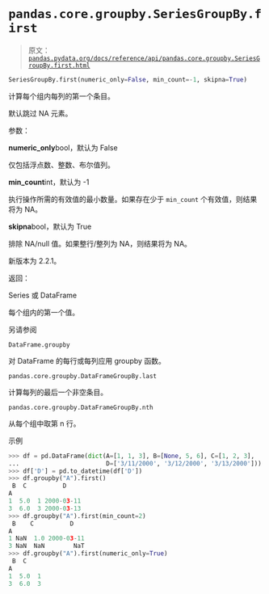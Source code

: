 # `pandas.core.groupby.SeriesGroupBy.first`

> 原文：[`pandas.pydata.org/docs/reference/api/pandas.core.groupby.SeriesGroupBy.first.html`](https://pandas.pydata.org/docs/reference/api/pandas.core.groupby.SeriesGroupBy.first.html)

```py
SeriesGroupBy.first(numeric_only=False, min_count=-1, skipna=True)
```

计算每个组内每列的第一个条目。

默认跳过 NA 元素。

参数：

**numeric_only**bool，默认为 False

仅包括浮点数、整数、布尔值列。

**min_count**int，默认为 -1

执行操作所需的有效值的最小数量。如果存在少于 `min_count` 个有效值，则结果将为 NA。

**skipna**bool，默认为 True

排除 NA/null 值。如果整行/整列为 NA，则结果将为 NA。

新版本为 2.2.1。

返回：

Series 或 DataFrame

每个组内的第一个值。

另请参阅

`DataFrame.groupby`

对 DataFrame 的每行或每列应用 groupby 函数。

`pandas.core.groupby.DataFrameGroupBy.last`

计算每列的最后一个非空条目。

`pandas.core.groupby.DataFrameGroupBy.nth`

从每个组中取第 n 行。

示例

```py
>>> df = pd.DataFrame(dict(A=[1, 1, 3], B=[None, 5, 6], C=[1, 2, 3],
...                        D=['3/11/2000', '3/12/2000', '3/13/2000']))
>>> df['D'] = pd.to_datetime(df['D'])
>>> df.groupby("A").first()
 B  C          D
A
1  5.0  1 2000-03-11
3  6.0  3 2000-03-13
>>> df.groupby("A").first(min_count=2)
 B    C          D
A
1 NaN  1.0 2000-03-11
3 NaN  NaN        NaT
>>> df.groupby("A").first(numeric_only=True)
 B  C
A
1  5.0  1
3  6.0  3 
```
